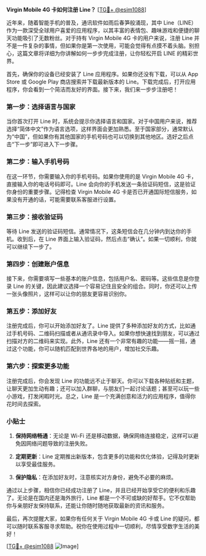 **Virgin Mobile 4G 卡如何注册 Line？** [[TG💪+ @esim1088](https://t.me/s/esim1088)]

近年来，随着智能手机的普及，通讯软件如雨后春笋般涌现，其中 Line（LINE）作为一款深受全球用户喜爱的应用程序，以其丰富的表情包、趣味游戏和便捷的聊天功能吸引了无数粉丝。对于持有 Virgin Mobile 4G 卡的用户来说，注册 Line 并不是一件复杂的事情，但如果你是第一次使用，可能会觉得有点摸不着头脑。别担心，这篇文章将详细为你讲解如何一步步完成注册，让你轻松开启 LINE 的精彩世界。

首先，确保你的设备已经安装了 Line 应用程序。如果你还没有下载，可以从 App Store 或 Google Play 商店搜索并下载最新版本的 Line。下载完成后，打开应用程序，你会看到一个简洁而友好的界面。接下来，我们来一步步注册吧！

### 第一步：选择语言与国家

当你首次打开 Line 时，系统会提示你选择语言和国家。对于中国用户来说，推荐选择“简体中文”作为语言选项，这样界面会更加熟悉。至于国家部分，通常默认为“中国”，但如果你有其他国家的手机号码也可以切换到其他地区。选好之后点击“下一步”即可进入下一步骤。

### 第二步：输入手机号码

在这一环节，你需要输入你的手机号码。如果你使用的是 Virgin Mobile 4G 卡，直接输入你的电话号码即可。Line 会向你的手机发送一条验证码短信，这是验证你身份的重要步骤。记得检查 Virgin Mobile 4G 卡是否已开通国际短信服务，如果没有开通的话，可能需要联系客服进行设置。

### 第三步：接收验证码

等待 Line 发送的验证码短信。通常情况下，这条短信会在几分钟内到达你的手机。收到后，在 Line 界面上输入验证码，然后点击“确认”。如果一切顺利，你就可以继续下一步了。

### 第四步：创建账户信息

接下来，你需要填写一些基本的账户信息，包括用户名、密码等。这些信息是你登录 Line 的关键，因此建议选择一个容易记住且安全的组合。同时，你还可以上传一张头像照片，这样可以让你的朋友更容易识别你。

### 第五步：添加好友

注册完成后，你可以开始添加好友了。Line 提供了多种添加好友的方式，比如通过手机号码、二维码扫描或者从通讯录中导入。如果你想快速找到朋友，可以通过扫描对方的二维码来实现。此外，Line 还有一个非常有趣的功能——摇一摇，通过这个功能，你可以随机匹配到世界各地的用户，增加社交乐趣。

### 第六步：探索更多功能

注册完成后，你会发现 Line 的功能远不止于聊天。你可以下载各种贴纸和主题，让聊天更加生动有趣；还可以加入群聊，与朋友们一起讨论话题；甚至可以玩一些小游戏，打发闲暇时光。总之，Line 是一个充满创意和活力的应用程序，值得你花时间去探索。

### 小贴士

1. **保持网络畅通**：无论是 Wi-Fi 还是移动数据，确保网络连接稳定，这样可以避免因网络问题导致的注册失败。
   
2. **定期更新**：Line 定期推出新版本，包含更多的功能和优化体验，记得及时更新以享受最佳服务。

3. **保护隐私**：在添加好友时，注意核实对方身份，避免不必要的麻烦。

通过以上步骤，相信你已经成功注册了 Line，并且已经开始享受它的便利和乐趣了。无论是在国内还是海外旅行，Line 都是一个不可或缺的好帮手。它不仅帮助你与亲朋好友保持联系，还能让你随时随地获取最新的资讯和服务。

最后，再次提醒大家，如果你有任何关于 Virgin Mobile 4G 卡或 Line 的疑问，都可以随时联系客服寻求帮助。祝你在使用过程中一切顺利，尽情享受数字生活的美好！

[[TG💪+ @esim1088](https://t.me/s/esim1088) ![Image](https://i.postimg.cc/4NQfJmqS/Snipaste-2025-05-13-00-14-12.png)]